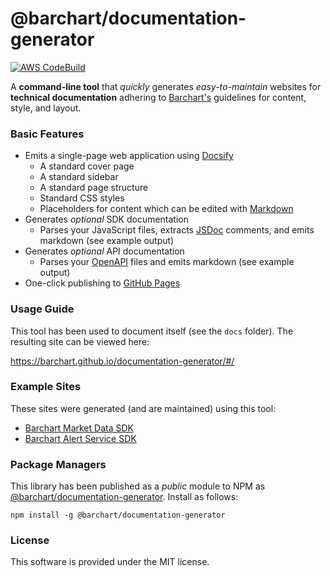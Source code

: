 # @barchart/documentation-generator

[![AWS CodeBuild](https://codebuild.us-east-1.amazonaws.com/badges?uuid=eyJlbmNyeXB0ZWREYXRhIjoiSkJiVDZVKzIvUkh5Vkpzd1prRHlKbGozYUhiSWFXMEhzZFphdzBhTWRiWnRXK2dGMk1GMU52QS8rcTJBWEJjNXZkOTRpUXpMcFBLdjFoYmhRWVhNNStRPSIsIml2UGFyYW1ldGVyU3BlYyI6IlVubWUzdm0reHVoZE5SaDAiLCJtYXRlcmlhbFNldFNlcmlhbCI6MX0%3D&branch=master)](https://github.com/barchart/documentation-generator)

A **command-line tool** that _quickly_ generates _easy-to-maintain_ websites for **technical documentation** adhering to [Barchart's](https://www.barchart.com/solutions) guidelines for content, style, and layout.

### Basic Features

* Emits a single-page web application using [Docsify](https://docsify.js.org/#/)
  * A standard cover page
  * A standard sidebar
  * A standard page structure
  * Standard CSS styles
  * Placeholders for content which can be edited with [Markdown](https://en.wikipedia.org/wiki/Markdown)
* Generates _optional_ SDK documentation
  * Parses your JavaScript files, extracts [JSDoc](https://en.wikipedia.org/wiki/JSDoc) comments, and emits markdown (see example output)
* Generates _optional_ API documentation
  * Parses your [OpenAPI](https://en.wikipedia.org/wiki/OpenAPI_Specification) files and emits markdown (see example output)
* One-click publishing to [GitHub Pages](https://pages.github.com/)

### Usage Guide

This tool has been used to document itself (see the ```docs``` folder). The resulting site can be viewed here:

https://barchart.github.io/documentation-generator/#/

### Example Sites

These sites were generated (and are maintained) using this tool:

* [Barchart Market Data SDK](https://barchart.github.io/marketdata-api-js/#/)
* [Barchart Alert Service SDK](https://barchart.github.io/alerts-client-js/#/)

### Package Managers

This library has been published as a *public* module to NPM as [@barchart/documentation-generator](https://www.npmjs.com/package/@barchart/documentation-generator). Install as follows:

```shell
npm install -g @barchart/documentation-generator
```

### License

This software is provided under the MIT license.